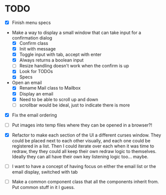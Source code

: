 # TODO
- [x] Finish menu specs
- Make a way to display a small window that can take input for a confirmation dialog
  - [x] Confirm class
  - [x] Init with message
  - [x] Toggle input with tab, accept with enter
  - [x] Always returns a boolean input
  - [ ] Resize handling doesn't work when the confirm is up
  - [x] Look for TODOs
  - [x] Specs
- Open an email
  - [x] Rename Mail class to Mailbox
  - [x] Display an email
  - [x] Need to be able to scroll up and down
  - [ ] scrollbar would be ideal, just to indicate there is more
- [x] Fix the email ordering
- [ ] Put images into temp files where they can be opened in a browser?!
- [x] Refactor to make each section of the UI a different curses window. They could be placed
  next to each other visually, and each one could be registered in a list. Then I could iterate over
  each when it was time to redraw, they they could all keep their own redraw logic to themselves.
  Ideally they can all have their own key listening logic too... maybe.
- [ ] I want to have a concept of having focus on either the email list or the email display, switched with tab
- [ ] Make a common component class that all the components inherit from. Put common stuff in it I guess.

